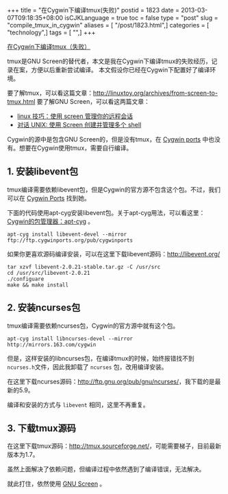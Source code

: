 +++
title = "在Cygwin下编译tmux(失败)"
postid = 1823
date = 2013-03-07T09:18:35+08:00
isCJKLanguage = true
toc = false
type = "post"
slug = "compile_tmux_in_cygwin"
aliases = [ "/post/1823.html",]
categories = [ "technology",]
tags = [ "",]
+++


[在Cygwin下编译tmux（失败）](https://blog.zengrong.net/post/1823.html)

tmux是GNU Screen的替代者，本文是我在Cygwin下编译tmux的失败经历，记录在案，方便以后重新尝试编译。
本文假设你已经在Cygwin下配置好了编译环境。

要了解tmux，可以看这篇文章：http://linuxtoy.org/archives/from-screen-to-tmux.html
要了解GNU Screen，可以看这两篇文章：

* [linux 技巧：使用 screen 管理你的远程会话](http://www.ibm.com/developerworks/cn/linux/l-cn-screen/)
* [对话 UNIX: 使用 Screen 创建并管理多个 shell](http://www.ibm.com/developerworks/cn/aix/library/au-gnu_screen/)

Cygwin的源中是包含GNU Screen的，但是没有tmux，在 [Cygwin ports](http://sourceware.org/cygwinports/) 中也没有。想要在Cygwin使用tmux，需要自行编译。

## 1. 安装libevent包

tmux编译需要依赖libevent包，但是Cygwin的官方源不包含这个包。不过，我们可以在 [Cygwin Ports](http://sourceware.org/cygwinports/) 找到她。

下面的代码使用apt-cyg安装libevent包。关于apt-cyg用法，可以看这里：[Cygwin的包管理器：apt-cyg](https://blog.zengrong.net/post/1792.html) 。

``` shell
apt-cyg install libevent-devel --mirror ftp://ftp.cygwinports.org/pub/cygwinports
```

如果你更喜欢源码编译安装，可以在这里下载libevent源码：http://libevent.org/

``` shell
tar xzvf libevent-2.0.21-stable.tar.gz -C /usr/src
cd /usr/src/libevent-2.0.21
./configuare
make && make install
```

## 2. 安装ncurses包

tmux编译需要依赖ncurses包，Cygwin的官方源中就有这个包。

``` shell
apt-cyg install libncurses-devel --mirror http://mirrors.163.com/cygwin
```

但是，这样安装的libncurses包，在编译tmux的时候，始终报错找不到 `ncurses.h`文件，因此我卸载了 `ncurses` 包，改用编译安装。

在这里下载ncurses源码：<http://ftp.gnu.org/pub/gnu/ncurses/>，我下载的是最新的5.9。

编译和安装的方式与 `libevent` 相同，这里不再重复。

## 3. 下载tmux源码

在这里下载tmux源码：<http://tmux.sourceforge.net/>，可能需要梯子，目前最新版本为1.7。

虽然上面解决了依赖问题，但编译过程中依然遇到了编译错误，无法解决。

就此打住，依然使用 [GNU Screen](http://www.gnu.org/software/screen/) 。

